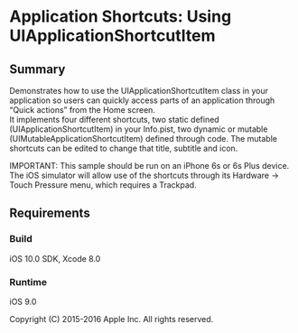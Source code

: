 # Application Shortcuts: Using UIApplicationShortcutItem

## Summary

Demonstrates how to use the UIApplicationShortcutItem class in your application so users can quickly access parts of an application through “Quick actions” from the Home screen.  
It implements four different shortcuts, two static defined (UIApplicationShortcutItem) in your Info.pist, two dynamic or mutable (UIMutableApplicationShortcutItem) defined through code.  The mutable shortcuts can be edited to change that title, subtitle and icon.

IMPORTANT: This sample should be run on an iPhone 6s or 6s Plus device. The iOS simulator will allow use of the shortcuts through its Hardware -> Touch Pressure menu, which requires a Trackpad.

## Requirements

### Build

iOS 10.0 SDK, Xcode 8.0

### Runtime

iOS 9.0

Copyright (C) 2015-2016 Apple Inc. All rights reserved.
